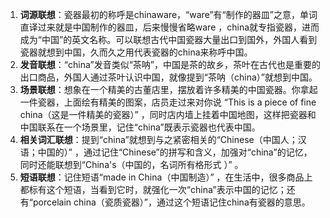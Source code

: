 1. **词源联想**：瓷器最初的称呼是chinaware，“ware”有“制作的器皿”之意，单词直译过来就是中国制作的器皿，后来慢慢省略ware ，china就专指瓷器，进而成为“中国”的英文名称。可以联想古代中国瓷器大量出口到国外，外国人看到瓷器就想到中国，久而久之用代表瓷器的china来称呼中国。
2. **发音联想**：“china”发音类似“茶呐”，中国是茶的故乡，茶叶在古代也是重要的出口商品，外国人通过茶叶认识中国，就像提到“茶呐（china）”就想到中国。
3. **场景联想**：想象在一个精美的古董店里，摆放着许多精美的中国瓷器。你拿起一件瓷器，上面绘有精美的图案，店员走过来对你说 “This is a piece of fine china（这是一件精美的瓷器）” ，同时店内墙上挂着中国地图，这样把瓷器和中国联系在一个场景里，记住“china”既表示瓷器也代表中国。
4. **相关词汇联想**：提到“china”就想到与之紧密相关的“Chinese（中国人；汉语；中国的）” ，通过记住“Chinese”的拼写和含义，加强对“china”的记忆，同时还能联想到“China's（中国的，名词所有格形式 ）” 。 
5. **短语联想**：记住短语“made in China（中国制造）” ，在生活中，很多商品上都标有这个短语，当看到它时，就强化一次“china”表示中国的记忆；还有“porcelain china（瓷质瓷器）”，通过这个短语记住china有瓷器的意思。 